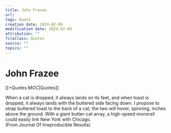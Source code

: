 ```yaml
---
title: John Frazee
url: 
tags: Quote
creation date: 2024-02-09
modification date: 2024-02-09
attribution: ""
fileClass: Quotes
source: ""
topics: ""
---
```


# John Frazee

[[+Quotes MOC|Quotes]]

When a cat is dropped, it always lands on its feet, and when toast is dropped, it always lands with the buttered side facing down. I propose to strap buttered toast to the back of a cat; the two will hover, spinning, inches above the ground. With a giant butter-cat array, a high-speed monorail could easily link New York with Chicago.  
(From Journal Of Irreproducible Results)
